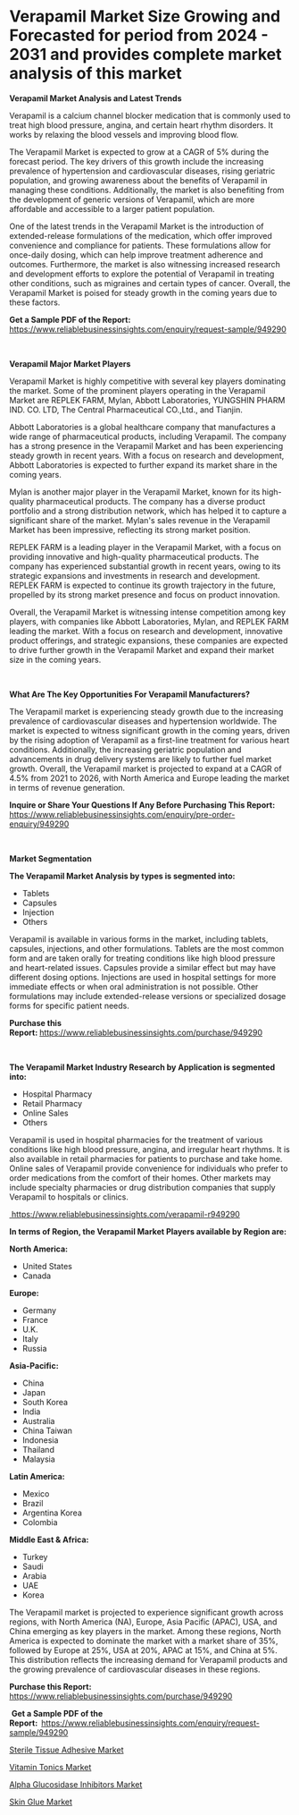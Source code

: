 <p><h1>Verapamil Market Size Growing and Forecasted for period from 2024 - 2031 and provides complete market analysis of this market</h1></p><p><strong>Verapamil Market Analysis and Latest Trends</strong></p>
<p><p>Verapamil is a calcium channel blocker medication that is commonly used to treat high blood pressure, angina, and certain heart rhythm disorders. It works by relaxing the blood vessels and improving blood flow.</p><p>The Verapamil Market is expected to grow at a CAGR of 5% during the forecast period. The key drivers of this growth include the increasing prevalence of hypertension and cardiovascular diseases, rising geriatric population, and growing awareness about the benefits of Verapamil in managing these conditions. Additionally, the market is also benefiting from the development of generic versions of Verapamil, which are more affordable and accessible to a larger patient population.</p><p>One of the latest trends in the Verapamil Market is the introduction of extended-release formulations of the medication, which offer improved convenience and compliance for patients. These formulations allow for once-daily dosing, which can help improve treatment adherence and outcomes. Furthermore, the market is also witnessing increased research and development efforts to explore the potential of Verapamil in treating other conditions, such as migraines and certain types of cancer. Overall, the Verapamil Market is poised for steady growth in the coming years due to these factors.</p></p>
<p><strong>Get a Sample PDF of the Report:&nbsp;</strong> <a href="https://www.reliablebusinessinsights.com/enquiry/request-sample/949290">https://www.reliablebusinessinsights.com/enquiry/request-sample/949290</a></p>
<p>&nbsp;</p>
<p><strong>Verapamil Major Market Players</strong></p>
<p><p>Verapamil Market is highly competitive with several key players dominating the market. Some of the prominent players operating in the Verapamil Market are REPLEK FARM, Mylan, Abbott Laboratories, YUNGSHIN PHARM IND. CO. LTD, The Central Pharmaceutical CO.,Ltd., and Tianjin. </p><p>Abbott Laboratories is a global healthcare company that manufactures a wide range of pharmaceutical products, including Verapamil. The company has a strong presence in the Verapamil Market and has been experiencing steady growth in recent years. With a focus on research and development, Abbott Laboratories is expected to further expand its market share in the coming years.</p><p>Mylan is another major player in the Verapamil Market, known for its high-quality pharmaceutical products. The company has a diverse product portfolio and a strong distribution network, which has helped it to capture a significant share of the market. Mylan's sales revenue in the Verapamil Market has been impressive, reflecting its strong market position.</p><p>REPLEK FARM is a leading player in the Verapamil Market, with a focus on providing innovative and high-quality pharmaceutical products. The company has experienced substantial growth in recent years, owing to its strategic expansions and investments in research and development. REPLEK FARM is expected to continue its growth trajectory in the future, propelled by its strong market presence and focus on product innovation.</p><p>Overall, the Verapamil Market is witnessing intense competition among key players, with companies like Abbott Laboratories, Mylan, and REPLEK FARM leading the market. With a focus on research and development, innovative product offerings, and strategic expansions, these companies are expected to drive further growth in the Verapamil Market and expand their market size in the coming years.</p></p>
<p>&nbsp;</p>
<p><strong>What Are The Key Opportunities For Verapamil Manufacturers?</strong></p>
<p><p>The Verapamil market is experiencing steady growth due to the increasing prevalence of cardiovascular diseases and hypertension worldwide. The market is expected to witness significant growth in the coming years, driven by the rising adoption of Verapamil as a first-line treatment for various heart conditions. Additionally, the increasing geriatric population and advancements in drug delivery systems are likely to further fuel market growth. Overall, the Verapamil market is projected to expand at a CAGR of 4.5% from 2021 to 2026, with North America and Europe leading the market in terms of revenue generation.</p></p>
<p><strong>Inquire or Share Your Questions If Any Before Purchasing This Report:</strong> <a href="https://www.reliablebusinessinsights.com/enquiry/pre-order-enquiry/949290">https://www.reliablebusinessinsights.com/enquiry/pre-order-enquiry/949290</a></p>
<p>&nbsp;</p>
<p><strong>Market Segmentation</strong></p>
<p><strong>The Verapamil Market Analysis by types is segmented into:</strong></p>
<p><ul><li>Tablets</li><li>Capsules</li><li>Injection</li><li>Others</li></ul></p>
<p><p>Verapamil is available in various forms in the market, including tablets, capsules, injections, and other formulations. Tablets are the most common form and are taken orally for treating conditions like high blood pressure and heart-related issues. Capsules provide a similar effect but may have different dosing options. Injections are used in hospital settings for more immediate effects or when oral administration is not possible. Other formulations may include extended-release versions or specialized dosage forms for specific patient needs.</p></p>
<p><strong>Purchase this Report:&nbsp;</strong><a href="https://www.reliablebusinessinsights.com/purchase/949290">https://www.reliablebusinessinsights.com/purchase/949290</a></p>
<p>&nbsp;</p>
<p><strong>The Verapamil Market Industry Research by Application is segmented into:</strong></p>
<p><ul><li>Hospital Pharmacy</li><li>Retail Pharmacy</li><li>Online Sales</li><li>Others</li></ul></p>
<p><p>Verapamil is used in hospital pharmacies for the treatment of various conditions like high blood pressure, angina, and irregular heart rhythms. It is also available in retail pharmacies for patients to purchase and take home. Online sales of Verapamil provide convenience for individuals who prefer to order medications from the comfort of their homes. Other markets may include specialty pharmacies or drug distribution companies that supply Verapamil to hospitals or clinics.</p></p>
<p><a href="https://www.reliablebusinessinsights.com/verapamil-r949290">&nbsp;https://www.reliablebusinessinsights.com/verapamil-r949290</a></p>
<p><strong>In terms of Region, the Verapamil Market Players available by Region are:</strong></p>
<p>
    <p> <strong> North America: </strong>
        <ul>
            <li>United States</li>
            <li>Canada</li>
        </ul>
        </p> 
    <p> <strong> Europe: </strong>
        <ul>
            <li>Germany</li>
            <li>France</li>
            <li>U.K.</li>
            <li>Italy</li>
            <li>Russia</li>
        </ul>
        </p> 
    <p> <strong> Asia-Pacific: </strong>
        <ul>
            <li>China</li>
            <li>Japan</li>
            <li>South Korea</li>
            <li>India</li>
            <li>Australia</li>
            <li>China Taiwan</li>
            <li>Indonesia</li>
            <li>Thailand</li>
            <li>Malaysia</li>
        </ul>
        </p> 
    <p> <strong> Latin America: </strong>
        <ul>
            <li>Mexico</li>
            <li>Brazil</li>
            <li>Argentina Korea</li>
            <li>Colombia</li>
        </ul>
        </p> 
    <p> <strong> Middle East & Africa: </strong>
        <ul>
            <li>Turkey</li>
            <li>Saudi</li>
            <li>Arabia</li>
            <li>UAE</li>
            <li>Korea</li>
        </ul>
    </p>
    </p>
<p><p>The Verapamil market is projected to experience significant growth across regions, with North America (NA), Europe, Asia Pacific (APAC), USA, and China emerging as key players in the market. Among these regions, North America is expected to dominate the market with a market share of 35%, followed by Europe at 25%, USA at 20%, APAC at 15%, and China at 5%. This distribution reflects the increasing demand for Verapamil products and the growing prevalence of cardiovascular diseases in these regions.</p></p>
<p><strong>Purchase this Report: </strong><a href="https://www.reliablebusinessinsights.com/purchase/949290">https://www.reliablebusinessinsights.com/purchase/949290</a></p>
<p>&nbsp;<strong>Get a Sample PDF of the Report:&nbsp;&nbsp;</strong><a href="https://www.reliablebusinessinsights.com/enquiry/request-sample/949290">https://www.reliablebusinessinsights.com/enquiry/request-sample/949290</a></p>
<p><strong></strong></p>
<p><p><a href="https://github.com/wrwgzwbr35/Market-Research-Report-List-2/blob/main/sterile-tissue-adhesive-market.md">Sterile Tissue Adhesive Market</a></p><p><a href="https://github.com/mdhefjumiah/Market-Research-Report-List-2/blob/main/vitamin-tonics-market.md">Vitamin Tonics Market</a></p><p><a href="https://github.com/VincentButlerjXXf/Market-Research-Report-List-1/blob/main/alpha-glucosidase-inhibitors-market.md">Alpha Glucosidase Inhibitors Market</a></p><p><a href="https://github.com/nusratjahan12006/Market-Research-Report-List-2/blob/main/skin-glue-market.md">Skin Glue Market</a></p></p>